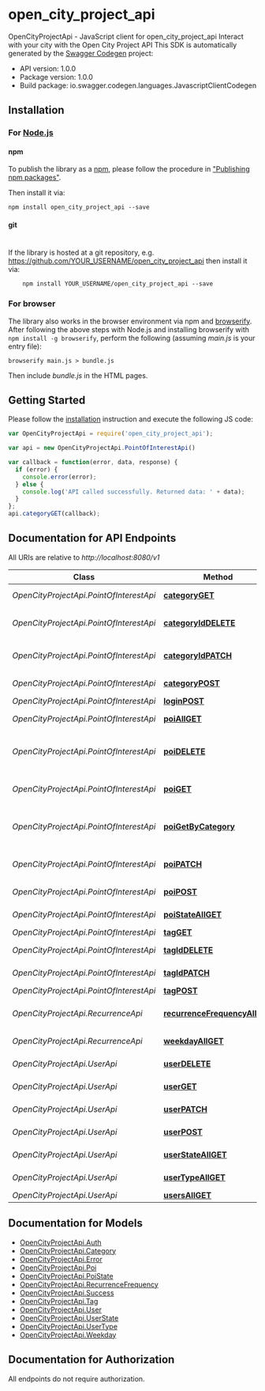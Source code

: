 # open_city_project_api

OpenCityProjectApi - JavaScript client for open_city_project_api
Interact with your city with the Open City Project API
This SDK is automatically generated by the [Swagger Codegen](https://github.com/swagger-api/swagger-codegen) project:

- API version: 1.0.0
- Package version: 1.0.0
- Build package: io.swagger.codegen.languages.JavascriptClientCodegen

## Installation

### For [Node.js](https://nodejs.org/)

#### npm

To publish the library as a [npm](https://www.npmjs.com/),
please follow the procedure in ["Publishing npm packages"](https://docs.npmjs.com/getting-started/publishing-npm-packages).

Then install it via:

```shell
npm install open_city_project_api --save
```

#### git
#
If the library is hosted at a git repository, e.g.
https://github.com/YOUR_USERNAME/open_city_project_api
then install it via:

```shell
    npm install YOUR_USERNAME/open_city_project_api --save
```

### For browser

The library also works in the browser environment via npm and [browserify](http://browserify.org/). After following
the above steps with Node.js and installing browserify with `npm install -g browserify`,
perform the following (assuming *main.js* is your entry file):

```shell
browserify main.js > bundle.js
```

Then include *bundle.js* in the HTML pages.

## Getting Started

Please follow the [installation](#installation) instruction and execute the following JS code:

```javascript
var OpenCityProjectApi = require('open_city_project_api');

var api = new OpenCityProjectApi.PointOfInterestApi()

var callback = function(error, data, response) {
  if (error) {
    console.error(error);
  } else {
    console.log('API called successfully. Returned data: ' + data);
  }
};
api.categoryGET(callback);

```

## Documentation for API Endpoints

All URIs are relative to *http://localhost:8080/v1*

Class | Method | HTTP request | Description
------------ | ------------- | ------------- | -------------
*OpenCityProjectApi.PointOfInterestApi* | [**categoryGET**](docs/PointOfInterestApi.md#categoryGET) | **GET** /category | Get Categories
*OpenCityProjectApi.PointOfInterestApi* | [**categoryIdDELETE**](docs/PointOfInterestApi.md#categoryIdDELETE) | **DELETE** /category/{id} | Delete a Category by ID
*OpenCityProjectApi.PointOfInterestApi* | [**categoryIdPATCH**](docs/PointOfInterestApi.md#categoryIdPATCH) | **PATCH** /category/{id} | Update a Category by ID
*OpenCityProjectApi.PointOfInterestApi* | [**categoryPOST**](docs/PointOfInterestApi.md#categoryPOST) | **POST** /category | Add a Category
*OpenCityProjectApi.PointOfInterestApi* | [**loginPOST**](docs/PointOfInterestApi.md#loginPOST) | **POST** /login | Login
*OpenCityProjectApi.PointOfInterestApi* | [**poiAllGET**](docs/PointOfInterestApi.md#poiAllGET) | **GET** /poi | Get Points of Interest
*OpenCityProjectApi.PointOfInterestApi* | [**poiDELETE**](docs/PointOfInterestApi.md#poiDELETE) | **DELETE** /poi/{poiId} | Remove Point of Interest by ID
*OpenCityProjectApi.PointOfInterestApi* | [**poiGET**](docs/PointOfInterestApi.md#poiGET) | **GET** /poi/{poiId} | Get Point of Interest by ID
*OpenCityProjectApi.PointOfInterestApi* | [**poiGetByCategory**](docs/PointOfInterestApi.md#poiGetByCategory) | **GET** /poi-by-category | Get Points of Interest By Category
*OpenCityProjectApi.PointOfInterestApi* | [**poiPATCH**](docs/PointOfInterestApi.md#poiPATCH) | **PATCH** /poi/{poiId} | Update Point of Interest
*OpenCityProjectApi.PointOfInterestApi* | [**poiPOST**](docs/PointOfInterestApi.md#poiPOST) | **POST** /poi | Add Point of Interest
*OpenCityProjectApi.PointOfInterestApi* | [**poiStateAllGET**](docs/PointOfInterestApi.md#poiStateAllGET) | **GET** /poi-state | Get POI state
*OpenCityProjectApi.PointOfInterestApi* | [**tagGET**](docs/PointOfInterestApi.md#tagGET) | **GET** /tag | Get Tags
*OpenCityProjectApi.PointOfInterestApi* | [**tagIdDELETE**](docs/PointOfInterestApi.md#tagIdDELETE) | **DELETE** /tag/{id} | Delete a Tag by ID
*OpenCityProjectApi.PointOfInterestApi* | [**tagIdPATCH**](docs/PointOfInterestApi.md#tagIdPATCH) | **PATCH** /tag/{id} | Update a Tag by ID
*OpenCityProjectApi.PointOfInterestApi* | [**tagPOST**](docs/PointOfInterestApi.md#tagPOST) | **POST** /tag | Add a Tag
*OpenCityProjectApi.RecurrenceApi* | [**recurrenceFrequencyAllGET**](docs/RecurrenceApi.md#recurrenceFrequencyAllGET) | **GET** /recurrence-frequency | Get Recurrence Frequency
*OpenCityProjectApi.RecurrenceApi* | [**weekdayAllGET**](docs/RecurrenceApi.md#weekdayAllGET) | **GET** /weekday | Get Weekday
*OpenCityProjectApi.UserApi* | [**userDELETE**](docs/UserApi.md#userDELETE) | **DELETE** /users/{userId} | Remove User
*OpenCityProjectApi.UserApi* | [**userGET**](docs/UserApi.md#userGET) | **GET** /users/{userId} | Get User
*OpenCityProjectApi.UserApi* | [**userPATCH**](docs/UserApi.md#userPATCH) | **PATCH** /users/{userId} | Update User
*OpenCityProjectApi.UserApi* | [**userPOST**](docs/UserApi.md#userPOST) | **POST** /users | Add a new User
*OpenCityProjectApi.UserApi* | [**userStateAllGET**](docs/UserApi.md#userStateAllGET) | **GET** /user-state | Get User state
*OpenCityProjectApi.UserApi* | [**userTypeAllGET**](docs/UserApi.md#userTypeAllGET) | **GET** /user-type | Get User type
*OpenCityProjectApi.UserApi* | [**usersAllGET**](docs/UserApi.md#usersAllGET) | **GET** /users | Get Users


## Documentation for Models

 - [OpenCityProjectApi.Auth](docs/Auth.md)
 - [OpenCityProjectApi.Category](docs/Category.md)
 - [OpenCityProjectApi.Error](docs/Error.md)
 - [OpenCityProjectApi.Poi](docs/Poi.md)
 - [OpenCityProjectApi.PoiState](docs/PoiState.md)
 - [OpenCityProjectApi.RecurrenceFrequency](docs/RecurrenceFrequency.md)
 - [OpenCityProjectApi.Success](docs/Success.md)
 - [OpenCityProjectApi.Tag](docs/Tag.md)
 - [OpenCityProjectApi.User](docs/User.md)
 - [OpenCityProjectApi.UserState](docs/UserState.md)
 - [OpenCityProjectApi.UserType](docs/UserType.md)
 - [OpenCityProjectApi.Weekday](docs/Weekday.md)


## Documentation for Authorization

 All endpoints do not require authorization.

